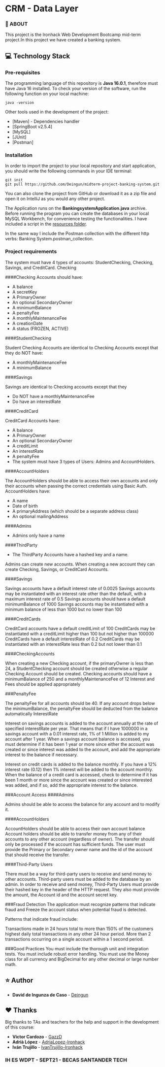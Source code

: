# CRM - Data Layer

### 📌 ABOUT

This project is the Ironhack Web Development Bootcamp mid-term project.In this project we have created a banking system.

## :computer: Technology Stack

### Pre-requisites

The programming language of this repository is **Java 16.0.1**, therefore must have Java 16 installed.
To check your version of the software, run the following function on your local machine:

```
java -version
```

Other tools used in the development of the project:

* [Maven] - Dependencies handler
* [SpringBoot v2.5.4]
* [MySQL]
* [JUnit]
* [Postman]

### Installation

In order to import the project to your local repository and start application, you should write the following
commands in your IDE terminal:

```
git init
git pull https://github.com/Deingun/midterm-project-banking-system.git
```

You can also clone the project from GitHub or download it as a zip file and open 
it on IntelliJ as you would any other project.

The Application runs on the **BankingsystemApplication.java** archive. Before
running the program you can create the databases in your local MySQL Workbench, for convenience testing the functionalities. 
I have included a script in the [resources folder](/src/main/resources).

In the same way I include the Postman collection with the different http verbs: Banking System.postman_collection.

### Project requirements

The system must have 4 types of accounts: StudentChecking, Checking, Savings, and CreditCard.
Checking

####Checking Accounts should have:

- A balance
- A secretKey
- A PrimaryOwner
- An optional SecondaryOwner
- A minimumBalance
- A penaltyFee
- A monthlyMaintenanceFee
- A creationDate
- A status (FROZEN, ACTIVE)

####StudentChecking

Student Checking Accounts are identical to Checking Accounts except that they do NOT have:

- A monthlyMaintenanceFee
- A minimumBalance

####Savings

Savings are identical to Checking accounts except that they

- Do NOT have a monthlyMaintenanceFee
- Do have an interestRate

####CreditCard

CreditCard Accounts have:

- A balance
- A PrimaryOwner
- An optional SecondaryOwner
- A creditLimit
- An interestRate
- A penaltyFee
- The system must have 3 types of Users: Admins and AccountHolders.

####AccountHolders

The AccountHolders should be able to access their own accounts and only their accounts when passing the correct credentials using Basic Auth. AccountHolders have:

- A name
- Date of birth
- A primaryAddress (which should be a separate address class)
- An optional mailingAddress

####Admins

- Admins only have a name

####ThirdParty

- The ThirdParty Accounts have a hashed key and a name.

Admins can create new accounts. When creating a new account they can create Checking, Savings, or CreditCard Accounts.

####Savings

Savings accounts have a default interest rate of 0.0025
Savings accounts may be instantiated with an interest rate other than the default, with a maximum interest rate of 0.5
Savings accounts should have a default minimumBalance of 1000
Savings accounts may be instantiated with a minimum balance of less than 1000 but no lower than 100

####CreditCards

CreditCard accounts have a default creditLimit of 100
CreditCards may be instantiated with a creditLimit higher than 100 but not higher than 100000
CreditCards have a default interestRate of 0.2
CreditCards may be instantiated with an interestRate less than 0.2 but not lower than 0.1

####CheckingAccounts

When creating a new Checking account, if the primaryOwner is less than 24, a StudentChecking account should be created otherwise a regular Checking Account should be created.
Checking accounts should have a minimumBalance of 250 and a monthlyMaintenanceFee of 12
Interest and Fees should be applied appropriately

###PenaltyFee

The penaltyFee for all accounts should be 40.
If any account drops below the minimumBalance, the penaltyFee should be deducted from the balance automatically
InterestRate

Interest on savings accounts is added to the account annually at the rate of specified interestRate per year. That means that if I have 1000000 in a savings account with a 0.01 interest rate, 1% of 1 Million is added to my account after 1 year. When a savings account balance is accessed, you must determine if it has been 1 year or more since either the account was created or since interest was added to the account, and add the appropriate interest to the balance if necessary.

Interest on credit cards is added to the balance monthly. If you have a 12% interest rate (0.12) then 1% interest will be added to the account monthly. When the balance of a credit card is accessed, check to determine if it has been 1 month or more since the account was created or since interested was added, and if so, add the appropriate interest to the balance.

###Account Access
####Admins

Admins should be able to access the balance for any account and to modify it.

####AccountHolders

AccountHolders should be able to access their own account balance
Account holders should be able to transfer money from any of their accounts to any other account (regardless of owner). The transfer should only be processed if the account has sufficient funds. The user must provide the Primary or Secondary owner name and the id of the account that should receive the transfer.

####Third-Party Users

There must be a way for third-party users to receive and send money to other accounts.
Third-party users must be added to the database by an admin.
In order to receive and send money, Third-Party Users must provide their hashed key in the header of the HTTP request. They also must provide the amount, the Account id and the account secret key.

###Fraud Detection
The application must recognize patterns that indicate fraud and Freeze the account status when potential fraud is detected.

Patterns that indicate fraud include:

Transactions made in 24 hours total to more than 150% of the customers highest daily total transactions in any other 24 hour period.
More than 2 transactions occurring on a single account within a 1 second period.

###Good Practices
You must include the thorough unit and integration tests.
You must include robust error handling.
You must use the Money class for all currency and BigDecimal for any other decimal or large number math.

## :star: Author


* **David de Ingunza de Caso** - [Deingun](https://github.com/Deingun)


## ♥️ Thanks

Big thanks to TAs and teachers for the help and support in the development of this course:

* **Victor Cardozo** - [GazzD](https://github.com/GazzD)
* **Adrià López** - [AdriaLopez-Ironhack](https://github.com/AdriaLopez-Ironhack)
* **Iván Trujillo** - [IvanTrujillo-Ironhack](https://github.com/IvanTrujillo-Ironhack)

### IH ES WDPT - SEPT21 - BECAS SANTANDER TECH

